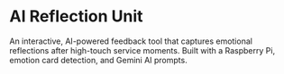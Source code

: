# AI Reflection Unit

An interactive, AI-powered feedback tool that captures emotional reflections after high-touch service moments. Built with a Raspberry Pi, emotion card detection, and Gemini AI prompts.
